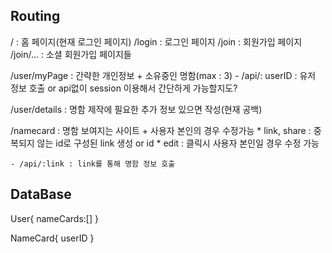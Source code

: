 ## Routing

/   : 홈 페이지(현재 로그인 페이지)
/login : 로그인 페이지
/join : 회원가입 페이지
/join/... : 소셜 회원가입 페이지들

/user/myPage : 간략한 개인정보 + 소유중인 명함(max : 3)
    - /api/: userID : 유저 정보 호출 or api없이 session 이용해서 간단하게 가능할지도?

/user/details : 명함 제작에 필요한 추가 정보 있으면 작성(현재 공백)

/namecard : 명함 보여지는 사이트 + 사용자 본인의 경우 수정가능
    * link, share : 중복되지 않는 id로 구성된 link 생성 or id
    * edit : 클릭시 사용자 본인일 경우 수정 가능

    - /api/:link : link를 통해 명함 정보 호출

## DataBase

User{
    nameCards:[]
}

NameCard{
    userID
}